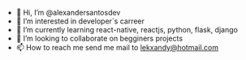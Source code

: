 - 👋 Hi, I’m @alexandersantosdev
- 👀 I’m interested in developer´s carreer
- 🌱 I’m currently learning react-native, reactjs, python, flask, django
- 💞️ I’m looking to collaborate on begginers projects
- 📫 How to reach me send me mail to lekxandy@hotmail.com

<!---
alexandersantosdev/alexandersantosdev is a ✨ special ✨ repository because its `README.md` (this file) appears on your GitHub profile.
You can click the Preview link to take a look at your changes.
--->
